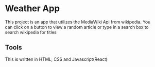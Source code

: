 # Weather App

This project is an app that utilizes the MediaWiki Api from wikipedia.
You can click on a button to view a random article or type in a search box to search wikipedia
for titles

## Tools
This is written in HTML, CSS and Javascript(React)
